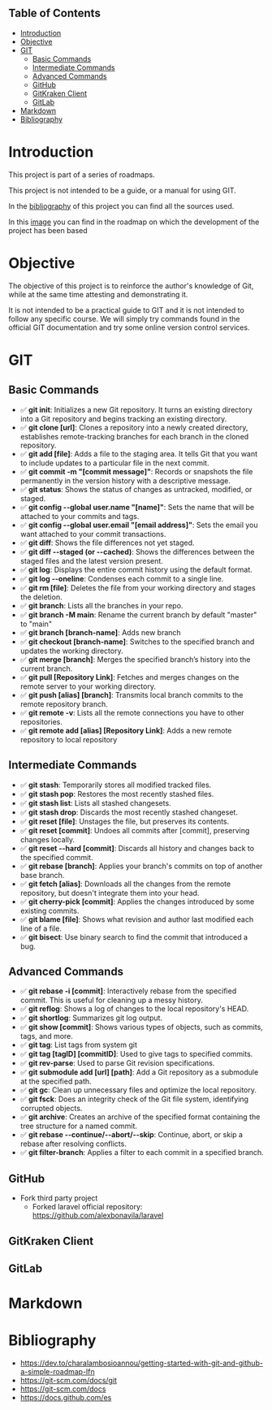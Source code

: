 ## Table of Contents
- [Introduction](#introduction)
- [Objective](#objective)
- [GIT](#git)
  - [Basic Commands](#basic-commands)
  - [Intermediate Commands](#intermediate-commands)
  - [Advanced Commands](#advanced-commands)
  - [GitHub](#github)
  - [GitKraken Client](#gitkraken-client)
  - [GitLab](#gitlab)
- [Markdown](#markdown)
- [Bibliography](#bibliography)


# Introduction 
This project is part of a series of roadmaps.

This project is not intended to be a guide, or a manual for using GIT.

In the [bibliography](#bibliography) of this project you can find all the sources used.

In this [image](./sources/roadmaps/GitHub_RoadMap.png) you can find in the roadmap on which the development of the project has been based

# Objective
The objective of this project is to reinforce the author's knowledge of Git, while at the same time attesting and demonstrating it.

It is not intended to be a practical guide to GIT and it is not intended to follow any specific course. We will simply try commands found in the official GIT documentation and try some online version control services.

# GIT
## Basic Commands
- ✅ **git init**: Initializes a new Git repository. It turns an existing directory into a Git repository and begins tracking an existing directory.
- ✅ **git clone [url]**: Clones a repository into a newly created directory, establishes remote-tracking branches for each branch in the cloned repository.
- ✅ **git add [file]**: Adds a file to the staging area. It tells Git that you want to include updates to a particular file in the next commit.
- ✅ **git commit -m "[commit message]"**: Records or snapshots the file permanently in the version history with a descriptive message.
- ✅ **git status**: Shows the status of changes as untracked, modified, or staged.
- ✅ **git config --global user.name "[name]"**: Sets the name that will be attached to your commits and tags.
- ✅ **git config --global user.email "[email address]"**: Sets the email you want attached to your commit transactions.
- ✅ **git diff**: Shows the file differences not yet staged.
- ✅ **git diff --staged (or --cached)**: Shows the differences between the staged files and the latest version present.
- ✅ **git log**: Displays the entire commit history using the default format.
- ✅ **git log --oneline**: Condenses each commit to a single line.
- ✅ **git rm [file]**: Deletes the file from your working directory and stages the deletion.
- ✅ **git branch**: Lists all the branches in your repo.
- ✅ **git branch -M main**: Rename the current branch by default "master" to "main"
- ✅ **git branch [branch-name]**: Adds new branch
- ✅ **git checkout [branch-name]**: Switches to the specified branch and updates the working directory.
- ✅ **git merge [branch]**: Merges the specified branch’s history into the current branch.
- ✅ **git pull [Repository Link]**: Fetches and merges changes on the remote server to your working directory.
- ✅ **git push [alias] [branch]**: Transmits local branch commits to the remote repository branch.
- ✅ **git remote -v**: Lists all the remote connections you have to other repositories.
- ✅ **git remote add [alias] [Repository Link]**: Adds a new remote repository to local repository

## Intermediate Commands
- ✅ **git stash**: Temporarily stores all modified tracked files.
- ✅ **git stash pop**: Restores the most recently stashed files.
- ✅ **git stash list**: Lists all stashed changesets.
- ✅ **git stash drop**: Discards the most recently stashed changeset.
- ✅ **git reset [file]**: Unstages the file, but preserves its contents.
- ✅ **git reset [commit]**: Undoes all commits after [commit], preserving changes locally.
- ✅ **git reset --hard [commit]**: Discards all history and changes back to the specified commit.
- ✅ **git rebase [branch]**: Applies your branch's commits on top of another base branch.
- ✅ **git fetch [alias]**: Downloads all the changes from the remote repository, but doesn't integrate them into your head.
- ✅ **git cherry-pick [commit]**: Applies the changes introduced by some existing commits.
- ✅ **git blame [file]**: Shows what revision and author last modified each line of a file.
- ✅ **git bisect**: Use binary search to find the commit that introduced a bug.

## Advanced Commands
- ✅ **git rebase -i [commit]**: Interactively rebase from the specified commit. This is useful for cleaning up a messy history.
- ✅ **git reflog**: Shows a log of changes to the local repository's HEAD.
- ✅ **git shortlog**: Summarizes git log output.
- ✅ **git show [commit]**: Shows various types of objects, such as commits, tags, and more.
- ✅ **git tag**: List tags from system git
- ✅ **git tag [tagID] [commitID]**: Used to give tags to specified commits.
- ✅ **git rev-parse**: Used to parse Git revision specifications.
- ✅ **git submodule add [url] [path]**: Add a Git repository as a submodule at the specified path.
- ✅ **git gc**: Clean up unnecessary files and optimize the local repository.
- ✅ **git fsck**: Does an integrity check of the Git file system, identifying corrupted objects.
- ✅ **git archive**: Creates an archive of the specified format containing the tree structure for a named commit.
- ✅ **git rebase --continue/--abort/--skip**: Continue, abort, or skip a rebase after resolving conflicts.
- ✅ **git filter-branch**: Applies a filter to each commit in a specified branch.

## GitHub
- Fork third party project
  - Forked laravel official repository: https://github.com/alexbonavila/laravel

## GitKraken Client

## GitLab


# Markdown


# Bibliography
- https://dev.to/charalambosioannou/getting-started-with-git-and-github-a-simple-roadmap-lfn
- https://git-scm.com/docs/git
- https://git-scm.com/docs
- https://docs.github.com/es